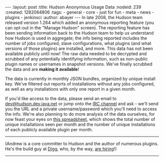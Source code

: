--- :layout: post :title: Hudson Anonymous Usage Data :nodeid: 239 :created: 1282064806 :tags: - general - core - just for fun - meta - news - plugins - jenkinsci :author: abayer --- In late 2008, the Hudson team released version 1.264 which added an anonymous reporting feature (you can opt-out in the "Manage Hudson" screen). The reporting feature has been sending information back to the Hudson team to help us understand how Hudson is used in aggregate; the info being reported includes the number of jobs configured, slave configurations, what plugins (and what versions of those plugins) are installed, and more. This data has not been available publicly until now! The raw data needed to be decrypted and scrubbed of any potentially identifying information, such as non-public plugin names or usernames in snapshot versions. We've finally scrubbed the data and are **making it available**!

The data is currently in monthly JSON bundles, organized by unique install key. We've filtered out reports of installations without any jobs configured, as well as any installations with only one report in a given month.

If you'd like access to the data, please send an email to dev@hudson.dev.java.net or jump onto the [IRC channel](http://hudson-labs.org/content/chat) and ask - we'll send you the URL and a private username/password which you'll need to access the info. We're also planning to do more analysis of the data ourselves, for now feast your eyes on [this spreadsheet](http://bit.ly/aC6wIo), which shows the total number of unique installations seen per month and the number of unique installations of each publicly available plugin per month.

---

(Andrew is a core committer to Hudson and the author of numerous plugins. He's the build guy at [Digg](http://digg.com), who, by the way, [are hiring](http://jobs.digg.com/)!)

---
